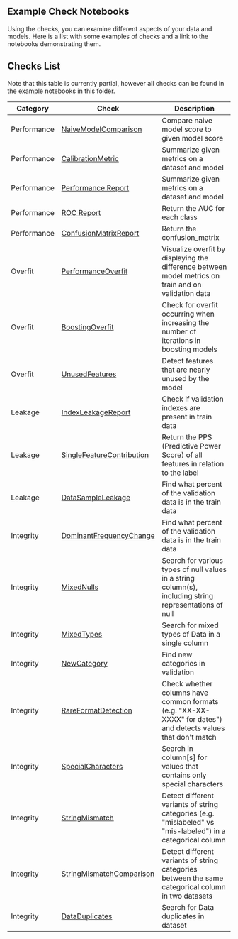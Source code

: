 ## Example Check Notebooks

Using the checks, you can examine different aspects of your data and models. Here is a list with some examples of checks and a link to the notebooks demonstrating them.
  

 ## Checks List

  Note that this table is currently partial, however all checks can be found in the example notebooks in this folder.

Category | Check | Description |
|---------|---------|----------------|
| Performance | [NaiveModelComparison](./performance/naive_model_comparison.ipynb)|Compare naive model score to given model score |
| Performance | [CalibrationMetric](./performance/calibration_metric.ipynb)|Summarize given metrics on a dataset and model |
| Performance | [Performance Report](./performance/performance_report.ipynb)|Summarize given metrics on a dataset and model |
| Performance | [ROC Report](./performance/roc_report.ipynb)|Return the AUC for each class |
| Performance| [ConfusionMatrixReport](./performance/confusion_matrix_report.ipynb)|Return the confusion_matrix |
| Overfit| [PerformanceOverfit](./overfit/performance_overfit.ipynb) | Visualize overfit by displaying the difference between model metrics on train and on validation data |
| Overfit| [BoostingOverfit](./overfit/boosting_overfit.ipynb) |Check for overfit occurring when increasing the number of iterations in boosting models
| Overfit| [UnusedFeatures](./overfit/unused_features.ipynb) |Detect features that are nearly unused by the model |
| Leakage| [IndexLeakageReport](./leakage/index_leakage.ipynb)|Check if validation indexes are present in train data |
| Leakage | [SingleFeatureContribution](./leakage/single_feature_contribution.ipynb) | Return the PPS (Predictive Power Score) of all features in relation to the label |
| Leakage| [DataSampleLeakage](./leakage/data_sample_leakage.ipynb) |Find what percent of the validation data is in the train data |
| Integrity| [DominantFrequencyChange](./integrity/dominant_frequency_change.ipynb) |Find what percent of the validation data is in the train data |
| Integrity| [MixedNulls](./integrity/mixed_nulls.ipynb) | Search for various types of null values in a string column(s), including string representations of null |
| Integrity| [MixedTypes](./integrity/mixed_types.ipynb) | Search for mixed types of Data in a single column |
| Integrity| [NewCategory](./integrity/new_category.ipynb) | Find new categories in validation |
| Integrity| [RareFormatDetection](./integrity/rare_format_detection.ipynb) | Check whether columns have common formats (e.g. "XX-XX-XXXX" for dates") and detects values that don't match |
| Integrity| [SpecialCharacters](./integrity/special_characters.ipynb) | Search in column[s] for values that contains only special characters |
| Integrity| [StringMismatch](./integrity/string_mismatch.ipynb)| Detect different variants of string categories (e.g. "mislabeled" vs "mis-labeled") in a categorical column |
| Integrity|[StringMismatchComparison](./integrity/string_mismatch_comparison.ipynb) | Detect different variants of string categories between the same categorical column in two datasets|
| Integrity|[DataDuplicates](./integrity/data_duplicats.ipynb) |Search for Data duplicates in dataset |